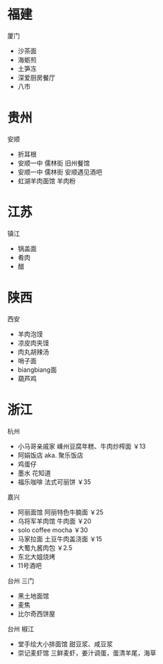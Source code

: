 # 福建

厦门
* 沙茶面
* 海蛎煎
* 土笋冻
* 深爱厨房餐厅
* 八市

# 贵州

安顺
* 折耳根
* 安顺一中 儒林街 旧州餐馆
* 安顺一中 儒林街 安顺遇见酒吧
* 虹湖羊肉面馆 羊肉粉

# 江苏

镇江
* 锅盖面
* 肴肉
* 醋

# 陕西

西安
* 羊肉泡馍
* 凉皮肉夹馍
* 肉丸胡辣汤
* 哨子面
* biangbiang面
* 葫芦鸡

# 浙江

杭州
* 小马哥亲戚家 嵊州豆腐年糕、牛肉炒榨面 ￥13
* 阿娟饭店 aka. 聚乐饭店
* 鸡蛋仔
* 墨水 花知道
* 福乐咖啡 法式可丽饼 ￥35

嘉兴
* 阿丽面馆 阿丽特色牛腩面 ￥25
* 乌将军羊肉馆 牛肉面 ￥20
* solo coffee mocha ￥30
* 马家拉面 土豆牛肉盖浇面 ￥15
* 大蜀九酱肉包 ￥2.5
* 东北大姐烧烤
* 11号酒吧

台州 三门
* 黑土地面馆
* 麦焦
* 比尔奇西饼屋

台州 椒江
* 堂手绘大小排面馆 甜豆浆、咸豆浆
* 崇记麦虾馆 三鲜麦虾，姜汁调蛋，蛋清羊尾，海草
